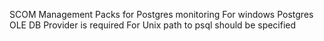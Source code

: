 SCOM Management Packs for Postgres monitoring
For windows Postgres OLE DB Provider is required
For Unix path to psql should be specified